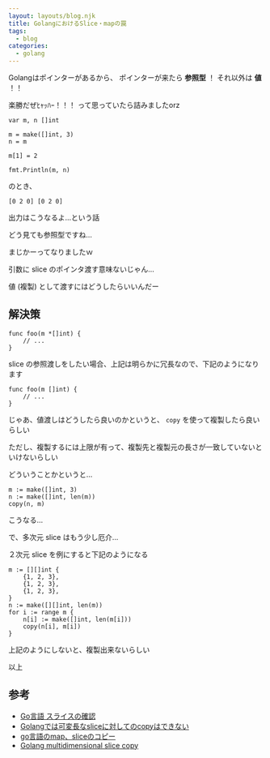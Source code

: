 ```yaml
---
layout: layouts/blog.njk
title: GolangにおけるSlice・mapの罠
tags:
  - blog
categories:
  - golang
---
```


Golangはポインターがあるから、 ポインターが来たら **参照型** ！ それ以外は
**値** ！！

楽勝だぜﾋｬｯﾊｰ！！！ って思っていたら詰みましたorz

```golang
var m, n []int

m = make([]int, 3)
n = m

m[1] = 2

fmt.Println(m, n)
```

のとき、

```text
[0 2 0] [0 2 0]
```

出力はこうなるよ…という話

どう見ても参照型ですね…

まじかーってなりましたｗ

引数に slice のポインタ渡す意味ないじゃん…

値 (複製) として渡すにはどうしたらいいんだー

## 解決策

```golang
func foo(m *[]int) {
    // ...
}
```

slice の参照渡しをしたい場合、上記は明らかに冗長なので、下記のようになります

```golang
func foo(m []int) {
    // ...
}
```

じゃあ、値渡しはどうしたら良いのかというと、 `copy` を使って複製したら良いらしい

ただし、複製するには上限が有って、複製先と複製元の長さが一致していないといけないらしい

どういうことかというと...

```golang
m := make([]int, 3)
n := make([]int, len(m))
copy(n, m)
```

こうなる…

で、多次元 slice はもう少し厄介...

２次元 slice を例にすると下記のようになる

```golang
m := [][]int {
    {1, 2, 3},
    {1, 2, 3},
    {1, 2, 3},
}
n := make([][]int, len(m))
for i := range m {
    n[i] := make([]int, len(m[i]))
    copy(n[i], m[i])
}
```

上記のようにしないと、複製出来ないらしい

以上

## 参考

- [Go言語 スライスの確認](https://qiita.com/mizukmb/items/b543f88bc37c9a75673f)
- [Golangでは可変長なsliceに対してのcopyはできない](https://medium.com/@timakin/golang%E3%81%A7%E3%81%AF%E5%8F%AF%E5%A4%89%E9%95%B7%E3%81%AAslice%E3%81%AB%E5%AF%BE%E3%81%97%E3%81%A6%E3%81%AEcopy%E3%81%AF%E3%81%A7%E3%81%8D%E3%81%AA%E3%81%84-5cf1c8b852c2)
- [go言語のmap、sliceのコピー](https://kido0617.github.io/go/2016-08-08-map-copy/)
- [Golang multidimensional slice copy](https://stackoverflow.com/questions/45465368/golang-multidimensional-slice-copy)
